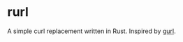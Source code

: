 # rurl

A simple curl replacement written in Rust. Inspired by
[gurl](https://github.com/kujenga/gurl).
